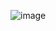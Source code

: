 ![image](https://github.com/damsobicdev/paternes/assets/150121478/b3ae2871-3182-4645-93f0-22f84c3597c0)
